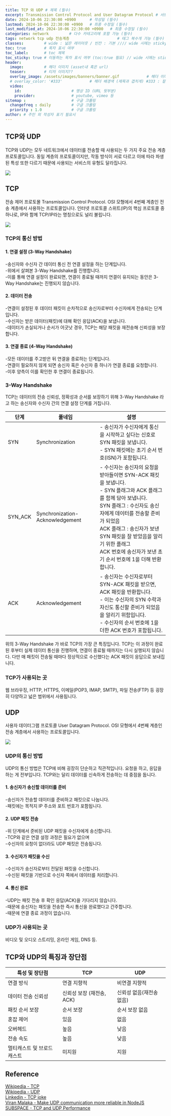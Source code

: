 ```yaml
---
title: TCP 와 UDP # 제목 (필수)
excerpt: Transmission Control Protocol and User Datagram Protocol # 서브 타이틀이자 meta description (필수)
date: 2024-10-06 22:30:00 +0900      # 작성일 (필수)
lastmod: 2024-10-06 22:30:00 +0900   # 최종 수정일 (필수)
last_modified_at: 2024-10-06 22:30:00 +0900   # 최종 수정일 (필수)
categories: network         # 다수 카테고리에 포함 가능 (필수)
tags: network tcp udp 전송계층                     # 태그 복수개 가능 (필수)
classes:         # wide : 넓은 레이아웃 / 빈칸 : 기본 //// wide 시에는 sticky toc 불가
toc: true        # 목차 표시 여부
toc_label:       # toc 제목
toc_sticky: true # 이동하는 목차 표시 여부 (toc:true 필요) // wide 시에는 sticky toc 불가
header: 
  image:         # 헤더 이미지 (asset내 혹은 url)
  teaser:        # 티저 이미지??
  overlay_image: /assets/images/banners/banner.gif            # 헤더 이미지 (제목과 겹치게)
  # overlay_color: '#333'            # 헤더 배경색 (제목과 겹치게) #333 : 짙은 회색 (필수)
  video:
    id:                      # 영상 ID (URL 뒷부분)
    provider:                # youtube, vimeo 등
sitemap :                    # 구글 크롤링
  changefreq : daily         # 구글 크롤링
  priority : 1.0             # 구글 크롤링
author: # 주인 외 작성자 표기 필요시
---
```

<!--postNo: 20241006_002-->


## TCP와 UDP  

TCP와 UDP는 모두 네트워크에서 데이터를 전송할 때 사용되는 두 가지 주요 전송 계층 프로토콜입니다. 동일 계층의 프로토콜이지만, 작동 방식이 서로 다르고 이에 따라 파생된 특성 또한 다르기 때문에 사용되는 서비스의 유형도 달라집니다.  

![](/assets/images/20241006_002_001.jpg)  

## TCP  

전송 제어 프로토몰 Transmission Control Protocol. OSI 모형에서 4번째 계층인 전송 계층에서 사용하는 프로토콜입니다. 인터넷 프로토콜 스위트(IP)의 핵심 프로토콜 중 하나로, IP와 함께 TCP/IP라는 명칭으로도 널리 불립니다.  

![](/assets/images/20241006_002_002.jpg)  

### TCP의 통신 방법  

#### 1. 연결 설정 (3-Way Handshake)  
-송신자와 수신자 간 데이터 통신 전 연결 설정을 하는 단계입니다.  
-위에서 살펴본 3-Way Handshake를 진행합니다.  
-이를 통해 연결 설정이 완료되면, 연결이 종료될 때까지 연결이 유지되는 동안은 3-Way Handshake는 진행되지 않습니다.  

#### 2. 데이터 전송  
-연결이 설정된 후 데이터 패킷이 순차적으로 송신자로부터 수신자에게 전송되는 단계입니다.  
-수신자는 받은 데이터(패킷)에 대해 확인 응답(ACK)을 보냅니다.  
-데이터가 손실되거나 순서가 어긋낫 경우, TCP는 해당 패킷을 재전송해 신뢰성을 보장합니다.  

#### 3. 연결 종료 (4-Way Handshake)  
-모든 데이터를 주고받은 뒤 연결을 종료하는 단계입니다.  
-연결이 필요하지 않게 되면 송신자 혹은 수신자 중 하나가 연결 종료를 요청합니다.  
-이후 양측이 이를 확인한 후 연결이 종료됩니다.  

### 3-Way Handshake  

TCP는 데이터의 전송 신뢰성, 정확성과 순서를 보장하기 위해 3-Way Handshake 라고 하는 송신자와 수신자 간의 연결 설정 단계를 거칩니다.  

|단계|풀네임|설명|
|---|----|---|
|SYN|Synchronization|- 송신자가 수신자에게 통신을 시작하고 싶다는 신호로 SYN 패킷을 보냅니다.<br>- SYN 패킷에는 초기 순서 번호(ISN)가 포함됩니다.|
|SYN_ACK|Synchronization-Acknowledgement|- 수신자는 송신자의 요청을 받아들이면 SYN-ACK 패킷을 보냅니다.<br>- SYN 플래그와 ACK 플래그를 함께 담아 보냅니다.<br>SYN 플래그 : 수신자도 송신자에게 데이터를 전송할 준비가 되었음<br>ACK 플래그 : 송신자가 보낸 SYN 패킷을 잘 받았음을 알리기 위한 플래그<br>ACK 번호에 송신자가 보낸 초기 순서 번호에 1을 더해 반환합니다.|
|ACK|Acknowledgement|- 송신자는 수신자로부터 SYN-ACK 패킷을 받으면, ACK 패킷을 반환합니다.<br>- 이는 수신자의 SYN 수락과 자신도 통신할 준비가 되었음을 알리기 위함입니다.<br>- 수신자의 순서 번호에 1을 더한 ACK 번호가 포함됩니다.|

위의 3-Way Handshake 가 바로 TCP의 가장 큰 특징입니다. TCP는 이 과정이 완료된 후부터 실제 데이터 통신을 진행하며, 연결이 종료될 때까지는 다시 실행되지 않습니다. 다만 매 패킷이 전송될 때마다 정상적으로 수신했다는 ACK 패킷이 응답으로 보내집니다.   

### TCP가 사용되는 곳  

웹 브라우징, HTTP, HTTPS, 이메일(POP3, IMAP, SMTP), 파일 전송(FTP) 등 굉장히 다양하고 넓은 범위에서 사용됩니다.  


## UDP  

사용자 데이터그램 프로토콜 User Datagram Protocol. OSI 모형에서 4번째 계층인 전송 계층에서 사용하는 프로토콜입니다.

![](/assets/images/20241006_002_003.jpg)  

### UDP의 통신 방법  

UDP의 통신 방법은 TCP에 비해 굉장히 단순하고 직관적입니다. 요청을 하고, 응답을 하는 게 전부입니다. TCP와는 달리 데이터를 신속하게 전송하는 데 중점을 둡니다.  

#### 1. 송신자가 송신할 데이터를 준비  

-송신자가 전송할 데이터를 준비하고 패킷으로 나눕니다.  
-패킷에는 목적지 IP 주소와 포트 번호가 포함됩니다.  

#### 2. UDP 패킷 전송  

-위 단계에서 준비된 UDP 패킷을 수신자에게 송신합니다.  
-TCP와 같은 연결 설정 과정은 필요가 없으며  
-수신자의 요청이 없더라도 UDP 패킷은 전송됩니다.  

#### 3. 수신자가 패킷을 수신  

-수신자가 송신자로부터 전달된 패킷을 수신합니다.  
-수신된 패킷을 기반으로 수신자 쪽에서 데이터를 처리합니다.  

#### 4. 통신 완료  

-UDP는 패킷 전송 후 확인 응답(ACK)을 기다리지 않습니다.  
-때문에 송신자는 패킷을 전송한 즉시 통신을 완료했다고 간주합니다.  
-때문에 연결 종료 과정이 없습니다.  

### UDP가 사용되는 곳  

비디오 및 오디오 스트리밍, 온라인 게임, DNS 등.


## TCP와 UDP의 특징과 장단점  
 

|특성 및 장단점|TCP|UDP|
|---|---|---|
|연결 방식|연결 지향적|비연결 지향적|
|데이터 전송 신뢰성|신뢰성 보장 (재전송, ACK)|신뢰성 없음(재전송 없음)|
|패킷 순서 보장|순서 보장|순서 보장 없음|
|혼잡 제어|있음|없음|
|오버헤드|높음|낮음|
|전송 속도|높음|낮음|
|멀티캐스트 및 브로드캐스트|미지원|지원|


## Reference  

[Wikipedia - TCP](https://ko.wikipedia.org/wiki/%EC%A0%84%EC%86%A1_%EC%A0%9C%EC%96%B4_%ED%94%84%EB%A1%9C%ED%86%A0%EC%BD%9C)  
[Wikipedia - UDP](https://ko.wikipedia.org/wiki/%EC%82%AC%EC%9A%A9%EC%9E%90_%EB%8D%B0%EC%9D%B4%ED%84%B0%EA%B7%B8%EB%9E%A8_%ED%94%84%EB%A1%9C%ED%86%A0%EC%BD%9C)  
[Linkedin - TCP joke](https://www.linkedin.com/posts/ben-the-automator-c_tcp-udp-activity-7142171064893095936-73sB)  
[Viran Malaka - Make UDP communication more reliable in NodeJS](https://dgviranmalaka.medium.com/make-udp-communication-more-reliable-in-nodejs-b554acd5c120)  
[SUBSPACE - TCP and UDP Performance](https://subspace.com/resources/tune-tcp-udp-performance)  

